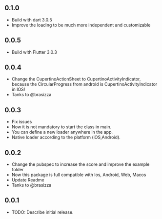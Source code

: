 ## 0.1.0
* Build with dart 3.0.5
* Improve the loading to be much more independent and customizable

## 0.0.5
* Build with Flutter 3.0.3

## 0.0.4
* Change the CupertinoActionSheet to CupertinoActivityIndicator, because the CircularProgress from android is CupertinoActivityIndicator in IOS!
* Tanks to @brasizza

## 0.0.3
* Fix issues
* Now it is not mandatory to start the class in main.
* You can define a new loader anywhere in the app.
* Native loader according to the platform (iOS,Android).

## 0.0.2
* Change the pubspec to increase the score and improve the example folder
* Now this package is full compatible with Ios, Android, Web, Macos
* Update Readme
* Tanks to @brasizza

## 0.0.1
* TODO: Describe initial release.
